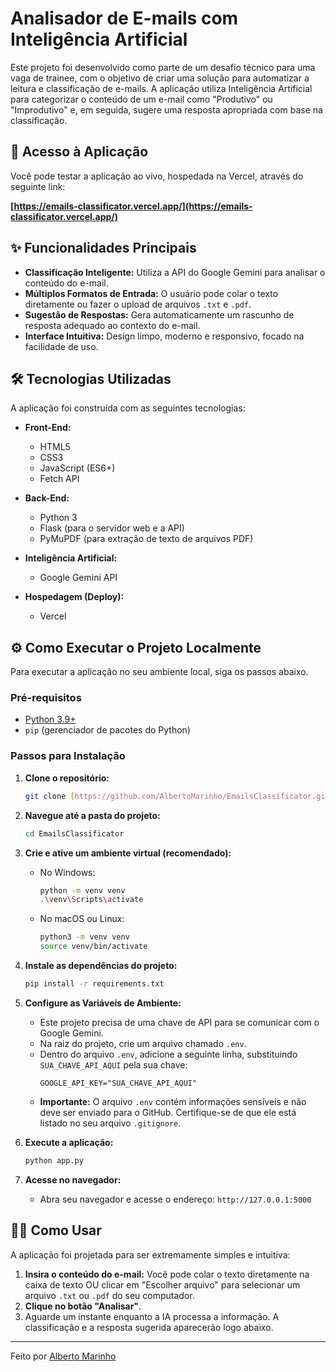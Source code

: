 # Analisador de E-mails com Inteligência Artificial

Este projeto foi desenvolvido como parte de um desafio técnico para uma vaga de trainee, com o objetivo de criar uma solução para automatizar a leitura e classificação de e-mails. A aplicação utiliza Inteligência Artificial para categorizar o conteúdo de um e-mail como "Produtivo" ou "Improdutivo" e, em seguida, sugere uma resposta apropriada com base na classificação.

## 🚀 Acesso à Aplicação

Você pode testar a aplicação ao vivo, hospedada na Vercel, através do seguinte link:

**[https://emails-classificator.vercel.app/](https://emails-classificator.vercel.app/)**

## ✨ Funcionalidades Principais

* **Classificação Inteligente:** Utiliza a API do Google Gemini para analisar o conteúdo do e-mail.
* **Múltiplos Formatos de Entrada:** O usuário pode colar o texto diretamente ou fazer o upload de arquivos `.txt` e `.pdf`.
* **Sugestão de Respostas:** Gera automaticamente um rascunho de resposta adequado ao contexto do e-mail.
* **Interface Intuitiva:** Design limpo, moderno e responsivo, focado na facilidade de uso.

## 🛠️ Tecnologias Utilizadas

A aplicação foi construída com as seguintes tecnologias:

* **Front-End:**
    * HTML5
    * CSS3
    * JavaScript (ES6+)
    * Fetch API

* **Back-End:**
    * Python 3
    * Flask (para o servidor web e a API)
    * PyMuPDF (para extração de texto de arquivos PDF)

* **Inteligência Artificial:**
    * Google Gemini API

* **Hospedagem (Deploy):**
    * Vercel

## ⚙️ Como Executar o Projeto Localmente

Para executar a aplicação no seu ambiente local, siga os passos abaixo.

### Pré-requisitos

* [Python 3.9+](https://www.python.org/downloads/)
* `pip` (gerenciador de pacotes do Python)

### Passos para Instalação

1.  **Clone o repositório:**
    ```bash
    git clone [https://github.com/AlbertoMarinho/EmailsClassificator.git](https://github.com/AlbertoMarinho/EmailsClassificator.git)
    ```

2.  **Navegue até a pasta do projeto:**
    ```bash
    cd EmailsClassificator
    ```

3.  **Crie e ative um ambiente virtual (recomendado):**
    * No Windows:
        ```bash
        python -m venv venv
        .\venv\Scripts\activate
        ```
    * No macOS ou Linux:
        ```bash
        python3 -m venv venv
        source venv/bin/activate
        ```

4.  **Instale as dependências do projeto:**
    ```bash
    pip install -r requirements.txt
    ```

5.  **Configure as Variáveis de Ambiente:**
    * Este projeto precisa de uma chave de API para se comunicar com o Google Gemini.
    * Na raiz do projeto, crie um arquivo chamado `.env`.
    * Dentro do arquivo `.env`, adicione a seguinte linha, substituindo `SUA_CHAVE_API_AQUI` pela sua chave:
        ```
        GOOGLE_API_KEY="SUA_CHAVE_API_AQUI"
        ```
    * **Importante:** O arquivo `.env` contém informações sensíveis e não deve ser enviado para o GitHub. Certifique-se de que ele está listado no seu arquivo `.gitignore`.

6.  **Execute a aplicação:**
    ```bash
    python app.py
    ```

7.  **Acesse no navegador:**
    * Abra seu navegador e acesse o endereço: `http://127.0.0.1:5000`

## 👨‍💻 Como Usar

A aplicação foi projetada para ser extremamente simples e intuitiva:

1.  **Insira o conteúdo do e-mail:** Você pode colar o texto diretamente na caixa de texto OU clicar em "Escolher arquivo" para selecionar um arquivo `.txt` ou `.pdf` do seu computador.
2.  **Clique no botão "Analisar"**.
3.  Aguarde um instante enquanto a IA processa a informação. A classificação e a resposta sugerida aparecerão logo abaixo.

---

Feito por [Alberto Marinho](https://github.com/AlbertoMarinho)